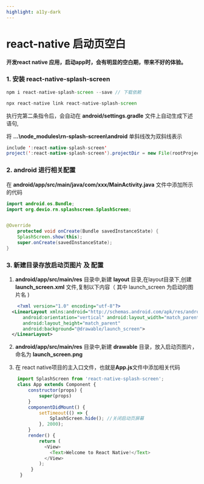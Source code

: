 ```yaml
---
highlight: a11y-dark
---
```

# react-native 启动页空白

**开发react native 应用，启动app时，会有明显的空白期，带来不好的体验。**

### 1. 安装 react-native-splash-screen 
```js
npm i react-native-splash-screen --save // 下载依赖

npx react-native link react-native-splash-screen
```
执行完第二条指令后，会自动在 **android/settings.gradle** 文件上自动生成下述语句, 

将 **…\node_modules\rn-splash-screen\android** 单斜线改为双斜线表示

```java
include ':react-native-splash-screen'
project(':react-native-splash-screen').projectDir = new File(rootProject.projectDir, '..\\node_modules\\react-native-splash-screen\\android')
```

### 2. android 进行相关配置
在 **android/app/src/main/java/com/xxx/MainActivity.java** 文件中添加所示的代码

```java
import android.os.Bundle; 
import org.devio.rn.splashscreen.SplashScreen;


@Override
    protected void onCreate(Bundle savedInstanceState) { 
    SplashScreen.show(this);
    super.onCreate(savedInstanceState);
}

```

### 3. 新建目录存放启动页图片 及 配置
1. **android/app/src/main/res** 目录中,新建 **layout** 目录,在layout目录下,创建      **launch_screen.xml**    文件,复制以下内容（ 其中 launch_screen 为启动的图片名 )
  ```xml
      <?xml version="1.0" encoding="utf-8"?>
    <LinearLayout xmlns:android="http://schemas.android.com/apk/res/android"
        android:orientation="vertical" android:layout_width="match_parent"
        android:layout_height="match_parent"
        android:background="@drawable/launch_screen">
    </LinearLayout>
  ```
2. **android/app/src/main/res** 目录中,新建 **drawable** 目录，放入启动页图片，命名为    **launch_screen.png**

3. 在 react native项目的主入口文件，也就是**App.js**文件中添加相关代码
```js
    import SplashScreen from 'react-native-splash-screen';
    class App extends Component {
        constructor(props) {
            super(props)
        }
        componentDidMount() {
            setTimeout(() => {
                SplashScreen.hide(); //关闭启动页屏幕
            }, 2000);
        }
        render() {
            return (
              <View>
                <Text>Welcome to React Native!</Text>
              </View>
            );
         }
     }
```









